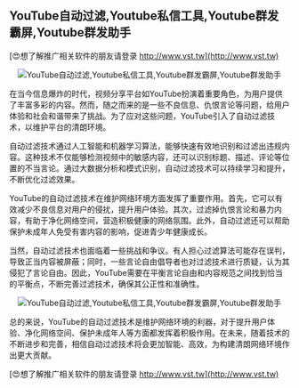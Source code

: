 ## **YouTube自动过滤,Youtube私信工具,Youtube群发霸屏,Youtube群发助手**

[😍想了解推广相关软件的朋友请登录 http://www.vst.tw](http://www.vst.tw)

 <center><img src="https://vst.tw/MP4/tuiguang/png/3.png" alt="YouTube自动过滤,Youtube私信工具,Youtube群发霸屏,Youtube群发助手"></center>

在当今信息爆炸的时代，视频分享平台如YouTube扮演着重要角色，为用户提供了丰富多彩的内容。然而，随之而来的是一些不良信息、仇恨言论等问题，给用户体验和社会和谐带来了挑战。为了应对这些问题，YouTube引入了自动过滤技术，以维护平台的清朗环境。

自动过滤技术通过人工智能和机器学习算法，能够快速有效地识别和过滤出违规内容。这种技术不仅能够检测视频中的敏感内容，还可以识别标题、描述、评论等位置的不当言论。通过大数据分析和模式识别，自动过滤技术可以持续学习和提升，不断优化过滤效果。

YouTube的自动过滤技术在维护网络环境方面发挥了重要作用。首先，它可以有效减少不良信息对用户的侵扰，提升用户体验。其次，过滤掉仇恨言论和暴力内容，有助于净化网络空间，营造积极健康的网络氛围。此外，自动过滤还可以帮助保护未成年人免受有害内容的影响，促进青少年健康成长。

当然，自动过滤技术也面临着一些挑战和争议。有人担心过滤算法可能存在误判，导致正当内容被屏蔽；同时，一些言论自由倡导者也对过滤技术进行质疑，认为其侵犯了言论自由。因此，YouTube需要在平衡言论自由和内容规范之间找到恰当的平衡点，不断完善过滤技术，确保其公正性和准确性。

 <center><img src="https://vst.tw/MP4/tuiguang/png/2.png" alt="YouTube自动过滤,Youtube私信工具,Youtube群发霸屏,Youtube群发助手"></center>

总的来说，YouTube的自动过滤技术是维护网络环境的利器，对于提升用户体验、净化网络空间、保护未成年人等方面都发挥着积极作用。在未来，随着技术的不断进步和完善，相信自动过滤技术将会更加智能、高效，为构建清朗网络环境作出更大贡献。

[😍想了解推广相关软件的朋友请登录 http://www.vst.tw](http://www.vst.tw)




